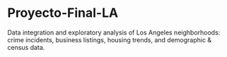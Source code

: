 # Proyecto-Final-LA
Data integration and exploratory analysis of Los Angeles neighborhoods: crime incidents, business listings, housing trends, and demographic &amp; census data.
